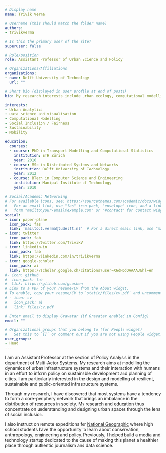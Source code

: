 ```yaml
---
# Display name
name: Trivik Verma

# Username (this should match the folder name)
authors:
- trivikverma

# Is this the primary user of the site?
superuser: false

# Role/position
role: Assistant Professor of Urban Science and Policy

# Organizations/Affiliations
organizations:
- name: Delft University of Technology
  url: ""

# Short bio (displayed in user profile at end of posts)
bio: My research interests include urban ecology, computational modelling and data science for social good.

interests:
- Urban Analytics
- Data Science and Visualisation
- Computational Modelling
- Social Inclusion / Fairness
- Sustainability
- Mobility

education:
  courses:
  - course: PhD in Transport Modelling and Computational Statistics
    institution: ETH Zürich
    year: 2016
  - course: MSc in Distributed Systems and Networks
    institution: Delft University of Technology
    year: 2012
  - course: BTech in Computer Science and Engineering
    institution: Manipal Institute of Technology
    year: 2010

# Social/Academic Networking
# For available icons, see: https://sourcethemes.com/academic/docs/widgets/#icons
#   For an email link, use "fas" icon pack, "envelope" icon, and a link in the
#   form "mailto:your-email@example.com" or "#contact" for contact widget.
social:
- icon: paper-plane
  icon_pack: fas
  link: 'mailto:t.verma@tudelft.nl'  # For a direct email link, use "mailto:test@example.org".
- icon: twitter
  icon_pack: fab
  link: https://twitter.com/TrivikV
- icon: linkedin-in
  icon_pack: fab
  link: https://linkedin.com/in/trivikverma
- icon: google-scholar
  icon_pack: ai
  link: https://scholar.google.ch/citations?user=X6dHGdQAAAAJ&hl=en
#- icon: github
#  icon_pack: fab
#  link: https://github.com/gcushen
# Link to a PDF of your resume/CV from the About widget.
# To enable, copy your resume/CV to `static/files/cv.pdf` and uncomment the lines below.
# - icon: cv
#   icon_pack: ai
#   link: files/cv.pdf

# Enter email to display Gravatar (if Gravatar enabled in Config)
email: ""

# Organizational groups that you belong to (for People widget)
#   Set this to `[]` or comment out if you are not using People widget.
user_groups:
- Head
---
```


I am an Assistant Professor at the section of Policy Analysis in the department of Multi-Actor Systems. My research aims at modelling the dynamics of urban infrastructure systems and their interaction with humans in an effort to inform policy on sustainable development and planning of cities. I am particularly interested in the design and modelling of resilient, sustainable and public-oriented infrastructure systems.

Through my research, I have discovered that most systems have a tendency to form a core-periphery network that brings an imbalance in the distribution of resources in society. My research and education thus concentrate on understanding and designing urban spaces through the lens of social inclusion.

I also instruct on remote expeditions for [National Geographic](https://www.nationalgeographic.com/expeditions/trip-types/student/) where high school students have the opportunity to learn about conservation, anthropology, engineering and policy. Previously, I helped build a media and technology startup dedicated to the cause of making this planet a healthier place through authentic journalism and data science.
